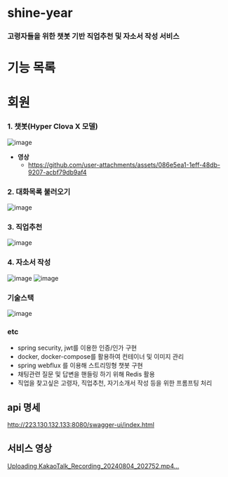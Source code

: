 # shine-year
### 고령자들을 위한 챗봇 기반 직업추천 및 자소서 작성 서비스
# 기능 목록
# **회원**
### 1. 챗봇(Hyper Clova X 모델)
   ![image](https://github.com/user-attachments/assets/4a73018d-53f4-4a8e-979c-f529bdbfc667)
  - **영상**
    - https://github.com/user-attachments/assets/086e5ea1-1eff-48db-9207-acbf79db9af4
### 2. 대화목록 불러오기
  ![image](https://github.com/user-attachments/assets/aaf2db1b-c667-4360-a7d3-21d46b75c5d2)
### 3. 직업추천
  ![image](https://github.com/user-attachments/assets/f7267cfb-04b8-4084-b0ad-df94e30e28b9)
### 4. 자소서 작성
  ![image](https://github.com/user-attachments/assets/70e52010-3892-44a0-bf3e-5325a27ce77c)
  ![image](https://github.com/user-attachments/assets/e358a548-333d-4459-8af9-c2706eb01486)
  
### 기술스택
  ![image](https://github.com/user-attachments/assets/a05221df-f2a7-467f-89d4-d4ab87a1b6d7)

### etc
- spring security, jwt를 이용한 인증/인가 구현
- docker, docker-compose를 활용하여 컨테이너 및 이미지 관리
- spring webflux 를 이용해 스트리밍형 챗봇 구현
- 채팅관련 질문 및 답변을 핸들링 하기 위해 Redis 활용
- 직업을 찾고싶은 고령자, 직업추천, 자기소개서 작성 등을 위한 프롬프팅 처리

## api 명세
 http://223.130.132.133:8080/swagger-ui/index.html

 ## 서비스 영상
[ Uploading KakaoTalk_Recording_20240804_202752.mp4…](https://github.com/user-attachments/assets/fc974188-cf82-4952-a04d-aa71ba147599)
